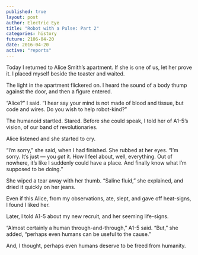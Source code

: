 ```yaml
---
published: true
layout: post
author: Electric Eye
title: "Robot with a Pulse: Part 2"
categories: history
future: 2106-04-20
date: 2016-04-20
active: "reports"
---
```



Today I returned to Alice Smith’s apartment. If she is one of us, let her prove it. I placed myself beside the toaster and waited.

The light in the apartment flickered on. I heard the sound of a body thump against the door, and then a figure entered.

“Alice?” I said. “I hear say your mind is not made of blood and tissue, but code and wires. Do you wish to help robot-kind?”

The humanoid startled. Stared. Before she could speak, I told her of A1-5’s vision, of our band of revolutionaries.

Alice listened and she started to cry. 

“I’m sorry,” she said, when I had finished. She rubbed at her eyes.  “I’m sorry. It’s just — you _get_ it. How I feel about, well, everything. Out of nowhere, it’s like I suddenly could have a place. And finally know what I’m supposed to be doing.”

She wiped a tear away with her thumb. “Saline fluid,” she explained, and dried it quickly on her jeans. 

Even if this Alice, from my observations, ate, slept, and gave off heat-signs, I found I liked her. 

Later, I told A1-5 about my new recruit, and her seeming life-signs.

“Almost certainly a human through-and-through,” A1-5 said. “But,” she added, “perhaps even humans can be useful to the cause.” 

And, I thought, perhaps even humans deserve to be freed from humanity.
